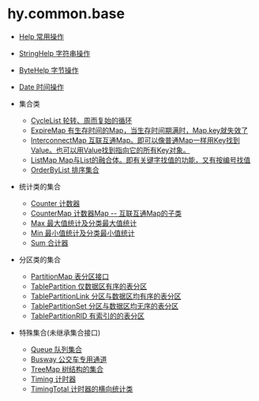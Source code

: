 # hy.common.base



* [Help 常用操作](src/org/hy/common/Help.java)
* [StringHelp 字符串操作](src/org/hy/common/StringHelp.java)
* [ByteHelp 字节操作](src/org/hy/common/ByteHelp.java)
* [Date 时间操作](src/org/hy/common/Date.java)

* 集合类
    * [CycleList 轮转、周而复始的循环](src/org/hy/common/CycleList.java)
    * [ExpireMap 有生存时间的Map，当生存时间期满时，Map.key就失效了](src/org/hy/common/ExpireMap.java)
    * [InterconnectMap 互联互通Map。即可以像普通Map一样用Key找到Value。也可以用Value找到指向它的所有Key对象。](src/org/hy/common/InterconnectMap.java)
    * [ListMap Map与List的融合体。即有关键字找值的功能，又有按编号找值](src/org/hy/common/ListMap.java)
    * [OrderByList 排序集合](src/org/hy/common/OrderByList.java)
    
* 统计类的集合
    * [Counter 计数器](src/org/hy/common/Counter.java)
    * [CounterMap 计数器Map -- 互联互通Map的子类](src/org/hy/common/CounterMap.java)
    * [Max 最大值统计及分类最大值统计](src/org/hy/common/Max.java)
    * [Min 最小值统计及分类最小值统计](src/org/hy/common/Min.java)
    * [Sum 合计器](src/org/hy/common/Sum.java)
    
* 分区类的集合
    * [PartitionMap 表分区接口](src/org/hy/common/PartitionMap.java)
    * [TablePartition 仅数据区有序的表分区](src/org/hy/common/TablePartition.java)
    * [TablePartitionLink 分区与数据区均有序的表分区](src/org/hy/common/TablePartitionLink.java)
    * [TablePartitionSet 分区与数据区均无序的表分区](src/org/hy/common/TablePartitionSet.java)
    * [TablePartitionRID 有索引的的表分区](src/org/hy/common/TablePartitionRID.java)
    
* 特殊集合(未继承集合接口)
    * [Queue 队列集合](src/org/hy/common/Queue.java)
    * [Busway 公交车专用通道](src/org/hy/common/Busway.java)
    * [TreeMap 树结构的集合](src/org/hy/common/TreeMap.java)
    * [Timing 计时器](src/org/hy/common/Timing.java)
    * [TimingTotal 计时器的横向统计类](src/org/hy/common/TimingTotal.java)
